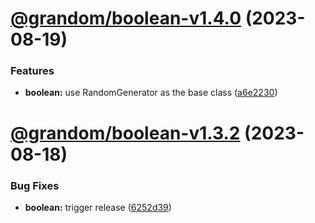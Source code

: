 # [@grandom/boolean-v1.4.0](https://github.com/grandom-library/grandom-js/compare/@grandom/boolean-v1.3.2...@grandom/boolean-v1.4.0) (2023-08-19)


### Features

* **boolean:** use RandomGenerator as the base class ([a6e2230](https://github.com/grandom-library/grandom-js/commit/a6e2230335972c5f43c1cd7db1b1a0d1756a1ffc))

# [@grandom/boolean-v1.3.2](https://github.com/grandom-library/grandom-js/compare/@grandom/boolean-v1.3.1...@grandom/boolean-v1.3.2) (2023-08-18)


### Bug Fixes

* **boolean:** trigger release ([6252d39](https://github.com/grandom-library/grandom-js/commit/6252d394644f5ef1832412c20710cb4a4f37b262))
